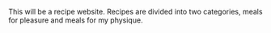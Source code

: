 This will be a recipe website. Recipes are divided into two categories, meals for pleasure and meals for my physique. 
